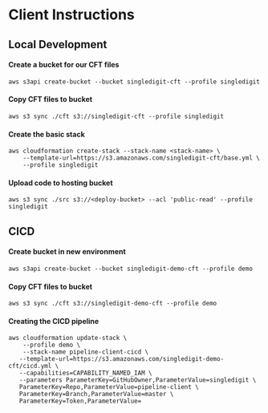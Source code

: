 # Client Instructions

## Local Development

#### Create a bucket for our CFT files
	aws s3api create-bucket --bucket singledigit-cft --profile singledigit
		
#### Copy CFT files to bucket
	aws s3 sync ./cft s3://singledigit-cft --profile singledigit
	
#### Create the basic stack
	aws cloudformation create-stack --stack-name <stack-name> \
		--template-url=https://s3.amazonaws.com/singledigit-cft/base.yml \
		--profile singledigit
		
#### Upload code to hosting bucket
	aws s3 sync ./src s3://<deploy-bucket> --acl 'public-read' --profile singledigit
	
## CICD
#### Create bucket in new environment
	aws s3api create-bucket --bucket singledigit-demo-cft --profile demo
	
#### Copy CFT files to bucket
	aws s3 sync ./cft s3://singledigit-demo-cft --profile demo	
	
#### Creating the CICD pipeline
	aws cloudformation update-stack \
		--profile demo \
		--stack-name pipeline-client-cicd \
       --template-url=https://s3.amazonaws.com/singledigit-demo-cft/cicd.yml \
       --capabilities=CAPABILITY_NAMED_IAM \
       --parameters ParameterKey=GitHubOwner,ParameterValue=singledigit \
       ParameterKey=Repo,ParameterValue=pipeline-client \
       ParameterKey=Branch,ParameterValue=master \
       ParameterKey=Token,ParameterValue=